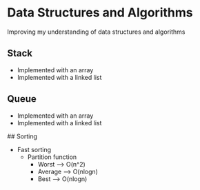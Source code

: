 # Data Structures and Algorithms

Improving my understanding of data structures and algorithms


## Stack 
- Implemented with an array
- Implemented with a linked list


## Queue
- Implemented with an array
- Implemented with a linked list

## Sorting
+ Fast sorting
    + Partition function
        + Worst --> O(n^2)
        + Average --> O(nlogn)
        + Best --> O(nlogn)
